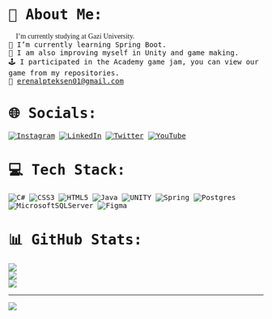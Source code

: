 # 💫 About Me:
<span style="font-family: JetBrains Mono">🔭 I’m currently studying at Gazi University.</span>
<br>🌱 I’m currently learning Spring Boot.<br>🏴 I am also improving myself in Unity and game making.<br>🕹️ I participated in the Academy game jam, you can view our game from my repositories.<br>💬 erenalpteksen01@gmail.com


# 🌐 Socials:
[![Instagram](https://img.shields.io/badge/Instagram-%23E4405F.svg?logo=Instagram&logoColor=white)](https://instagram.com/eren.alp6) [![LinkedIn](https://img.shields.io/badge/LinkedIn-%230077B5.svg?logo=linkedin&logoColor=white)](https://linkedin.com/in/erenalp-teksen) [![Twitter](https://img.shields.io/badge/Twitter-%231DA1F2.svg?logo=Twitter&logoColor=white)](https://twitter.com/Erenalp11191435) [![YouTube](https://img.shields.io/badge/YouTube-%23FF0000.svg?logo=YouTube&logoColor=white)](https://www.youtube.com/channel/UCZt97EGgZwTzwNBpkUsEf_Q) 

# 💻 Tech Stack:
![C#](https://img.shields.io/badge/c%23-%23239120.svg?style=for-the-badge&logo=c-sharp&logoColor=white) ![CSS3](https://img.shields.io/badge/css3-%231572B6.svg?style=for-the-badge&logo=css3&logoColor=white) ![HTML5](https://img.shields.io/badge/html5-%23E34F26.svg?style=for-the-badge&logo=html5&logoColor=white) ![Java](https://img.shields.io/badge/java-%23ED8B00.svg?style=for-the-badge&logo=java&logoColor=white) ![UNITY](https://img.shields.io/badge/Unity-%2320232a.svg?style=for-the-badge&logo=unity&logoColor=white) ![Spring](https://img.shields.io/badge/spring-%236DB33F.svg?style=for-the-badge&logo=spring&logoColor=white) ![Postgres](https://img.shields.io/badge/postgres-%23316192.svg?style=for-the-badge&logo=postgresql&logoColor=white) ![MicrosoftSQLServer](https://img.shields.io/badge/Microsoft%20SQL%20Sever-CC2927?style=for-the-badge&logo=microsoft%20sql%20server&logoColor=white) 	![Figma](https://img.shields.io/badge/figma-%23F24E1E.svg?style=for-the-badge&logo=figma&logoColor=white)
# 📊 GitHub Stats:
![](https://github-readme-stats.vercel.app/api?username=Erenalp06&theme=dark&hide_border=false&include_all_commits=true&count_private=false)<br/>
![](https://github-readme-streak-stats.herokuapp.com/?user=Erenalp06&theme=dark&hide_border=false)<br/>
![](https://github-readme-stats.vercel.app/api/top-langs/?username=Erenalp06&theme=dark&hide_border=false&include_all_commits=true&count_private=false&layout=compact)

---
[![](https://visitcount.itsvg.in/api?id=Erenalp06&icon=0&color=0)](https://visitcount.itsvg.in)

<!-- Proudly created with GPRM ( https://gprm.itsvg.in ) -->

<style>
    @import url('https://fonts.googleapis.com/css2?family=JetBrains+Mono&display=swap');
    body {
        font-family: 'JetBrains Mono', monospace;
    }
</style>
